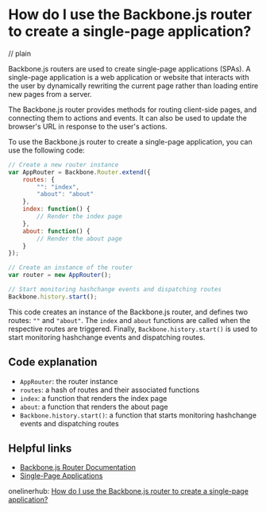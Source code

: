 # How do I use the Backbone.js router to create a single-page application?
// plain

Backbone.js routers are used to create single-page applications (SPAs). A single-page application is a web application or website that interacts with the user by dynamically rewriting the current page rather than loading entire new pages from a server.

The Backbone.js router provides methods for routing client-side pages, and connecting them to actions and events. It can also be used to update the browser's URL in response to the user's actions.

To use the Backbone.js router to create a single-page application, you can use the following code:

```javascript
// Create a new router instance
var AppRouter = Backbone.Router.extend({
    routes: {
        "": "index",
        "about": "about"
    },
    index: function() {
        // Render the index page
    },
    about: function() {
        // Render the about page
    }
});

// Create an instance of the router
var router = new AppRouter();

// Start monitoring hashchange events and dispatching routes
Backbone.history.start();
```

This code creates an instance of the Backbone.js router, and defines two routes: `""` and `"about"`. The `index` and `about` functions are called when the respective routes are triggered. Finally, `Backbone.history.start()` is used to start monitoring hashchange events and dispatching routes.

## Code explanation


- `AppRouter`: the router instance
- `routes`: a hash of routes and their associated functions
- `index`: a function that renders the index page
- `about`: a function that renders the about page
- `Backbone.history.start()`: a function that starts monitoring hashchange events and dispatching routes

## Helpful links

- [Backbone.js Router Documentation](http://backbonejs.org/#Router)
- [Single-Page Applications](https://en.wikipedia.org/wiki/Single-page_application)

onelinerhub: [How do I use the Backbone.js router to create a single-page application?](https://onelinerhub.com/backbone.js/how-do-i-use-the-backbone-js-router-to-create-a-single-page-application)